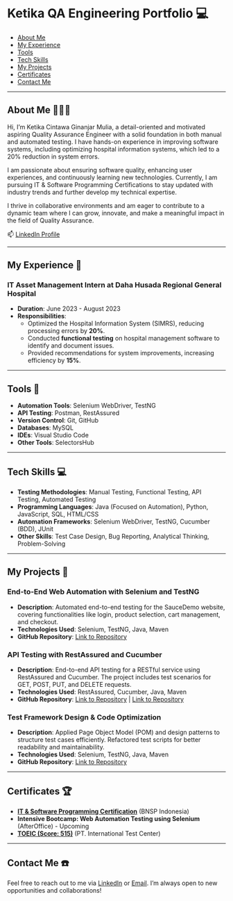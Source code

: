 # Ketika QA Engineering Portfolio 💻
- [About Me](#about-me-)
- [My Experience](#my-experience)
- [Tools](#tools)
- [Tech Skills](#tech-skills)
- [My Projects](#my-projects)
- [Certificates](#certificates)
- [Contact Me](#contact-me)
  
---

## About Me 👩🏻‍💻
Hi, I’m Ketika Cintawa Ginanjar Mulia, a detail-oriented and motivated aspiring Quality Assurance Engineer with a solid foundation in both manual and automated testing. I have hands-on experience in improving software systems, including optimizing hospital information systems, which led to a 20% reduction in system errors.

I am passionate about ensuring software quality, enhancing user experiences, and continuously learning new technologies. Currently, I am pursuing IT & Software Programming Certifications to stay updated with industry trends and further develop my technical expertise.

I thrive in collaborative environments and am eager to contribute to a dynamic team where I can grow, innovate, and make a meaningful impact in the field of Quality Assurance.

📫 [LinkedIn Profile](https://www.linkedin.com/in/ketika-cintawa/)  

---

## My Experience 🏢
### IT Asset Management Intern at Daha Husada Regional General Hospital
- **Duration**: June 2023 - August 2023
- **Responsibilities**:
  - Optimized the Hospital Information System (SIMRS), reducing processing errors by **20%**.
  - Conducted **functional testing** on hospital management software to identify and document issues.
  - Provided recommendations for system improvements, increasing efficiency by **15%**.
    
---

## Tools 🔧
- **Automation Tools**: Selenium WebDriver, TestNG
- **API Testing**: Postman, RestAssured
- **Version Control**: Git, GitHub
- **Databases**: MySQL
- **IDEs**: Visual Studio Code
- **Other Tools**: SelectorsHub

---

## Tech Skills 💻
- **Testing Methodologies**: Manual Testing, Functional Testing, API Testing, Automated Testing
- **Programming Languages**: Java (Focused on Automation), Python, JavaScript, SQL, HTML/CSS
- **Automation Frameworks**: Selenium WebDriver, TestNG, Cucumber (BDD), JUnit
- **Other Skills**: Test Case Design, Bug Reporting, Analytical Thinking, Problem-Solving

---
## My Projects 🚀
### End-to-End Web Automation with Selenium and TestNG
- **Description**: Automated end-to-end testing for the SauceDemo website, covering functionalities like login, product selection, cart management, and checkout. 
- **Technologies Used**: Selenium, TestNG, Java, Maven
- **GitHub Repository**: [Link to Repository]([#](https://github.com/KetikaCintawa/Web-Automation))

### API Testing with RestAssured and Cucumber
- **Description**: End-to-end API testing for a RESTful service using RestAssured and Cucumber. The project includes test scenarios for GET, POST, PUT, and DELETE requests.
- **Technologies Used**: RestAssured, Cucumber, Java, Maven
- **GitHub Repository**: [Link to Repository](https://github.com/KetikaCintawa/API-Rest-Assured) | [Link to Repository](https://github.com/KetikaCintawa/Task-AfterOffice/tree/cucumber_impl)
  
### Test Framework Design & Code Optimization
- **Description**: Applied Page Object Model (POM) and design patterns to structure test cases efficiently. Refactored test scripts for better readability and maintainability.
- **Technologies Used**: Selenium, TestNG, Java, Maven
- **GitHub Repository**: [Link to Repository](#)
  
---

## Certificates 🏆
- **[IT & Software Programming Certification](https://drive.google.com/file/d/1o-WByFpKOb5cpICNs-DaI6U7hrH6AinJ/view?trk=public_profile_see-credential)** (BNSP Indonesia)
- **Intensive Bootcamp: Web Automation Testing using Selenium** (AfterOffice) - Upcoming
- **[TOEIC (Score: 515)](https://drive.google.com/drive/folders/1jVMa_98a4mI-KCIIAlMiUSDOIv18CecQ)** (PT. International Test Center)

---
## Contact Me ☎️
Feel free to reach out to me via [LinkedIn]([https://www.linkedin.com/in/your-profile/](https://www.linkedin.com/in/ketika-cintawa/)) or [Email](ketikacintawa02@gmail.com). I’m always open to new opportunities and collaborations!


